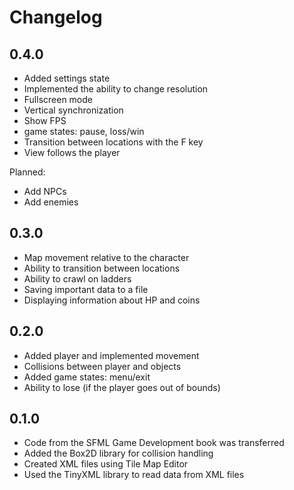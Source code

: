 # Changelog

## 0.4.0 
- Added settings state
- Implemented the ability to change resolution
- Fullscreen mode
- Vertical synchronization
- Show FPS 
- game states: pause, loss/win
- Transition between locations with the F key
- View follows the player

Planned:
- Add NPCs
- Add enemies

## 0.3.0 

- Map movement relative to the character
- Ability to transition between locations
- Ability to crawl on ladders
- Saving important data to a file
- Displaying information about HP and coins

## 0.2.0

- Added player and implemented movement
- Collisions between player and objects
- Added game states: menu/exit
- Ability to lose (if the player goes out of bounds)

## 0.1.0 

- Code from the SFML Game Development book was transferred
- Added the Box2D library for collision handling
- Created XML files using Tile Map Editor
- Used the TinyXML library to read data from XML files

